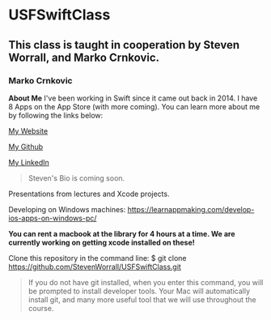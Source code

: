 # USFSwiftClass

## This class is taught in cooperation by Steven Worrall, and Marko Crnkovic.

### Marko Crnkovic
**About Me** I've been working in Swift since it came out back in 2014. I have 8 Apps on the App Store (with more coming). You can learn more about me by following the links below:

[My Website](https://www.mbobpro.com)

[My Github](https://github.com/chih98)

[My LinkedIn](https://www.linkedin.com/in/chih98)

> Steven's Bio is coming soon.

Presentations from lectures and Xcode projects. 

Developing on Windows machines:
https://learnappmaking.com/develop-ios-apps-on-windows-pc/

**You can rent a macbook at the library for 4 hours at a time. We are currently working on getting xcode installed on these!**

Clone this repository in the command line:
$ git clone https://github.com/StevenWorrall/USFSwiftClass.git

> If you do not have git installed, when you enter this command, you will be prompted to install developer tools. Your Mac will automatically install git, and many more useful tool that we will use throughout the course.
